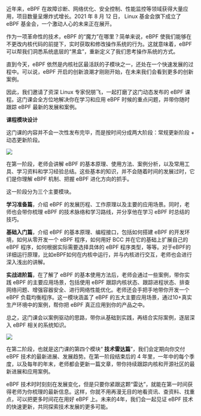 近年来，eBPF 在故障诊断、网络优化、安全控制、性能监控等领域获得大量应用，项目数量呈爆炸式增长。2021 年 8 月 12 日， Linux 基金会旗下成立了 eBPF 基金会，一个激动人心的未来正在展开。

作为一项革命性的技术，eBPF 的“魔力”在哪里？简单来说，eBPF 使我们能够在不更改内核代码的前提下，实时获取和修改操作系统的行为。这就意味着，eBPF 可以帮我们洞悉系统底层的“黑盒”，重新定义了我们思考操作系统的方式。

直到今天，eBPF 依然是内核社区最活跃的子模块之一，还处在一个快速发展的过程中。可以说，eBPF 开启的创新浪潮才刚刚开始，在未来我们会看到更多的创新案例。

因此，我们邀请了资深 Linux 专家倪朋飞，一起打磨了这门动态发布的 eBPF 课程。这门课会全方位地解决你在学习和应用 eBPF 时候的重点问题，并带你随时跟踪 eBPF 最新的发展和案例。

**课程模块设计**

这门课的内容并不会一次性发布完毕，而是按时间分成两大阶段：常规更新阶段 \+ 动态更新阶段。

![](https://static001.geekbang.org/resource/image/58/e0/586e62bd23a5209e8128d8bcac51a7e0.jpg)

在第一阶段，老师会讲解 eBPF 的基本原理、使用方法、案例分析，以及常用工具、学习资料和学习经验总结。这些基本的知识，并不会随着时间的发展过时，它们是你理解 eBPF 机制、把握 eBPF 进化方向的抓手。

这一阶段分为三个主要模块。

**学习准备篇**，介绍 eBPF 的发展历程、工作原理以及主要的应用场景。同时，老师也会带你梳理 eBPF 的技术脉络和学习路线，并分享他在学习 eBPF 时总结的技巧。

**基础入门篇**，介绍 eBPF 的基本原理、编程接口，包括如何搭建 eBPF 的开发环境，如何从零开发一个 eBPF 程序，如何用好 BCC 并在它的基础上扩展自己的 eBPF 程序，如何根据实际需要选择具体的 eBPF 程序类型，等等。对于eBPF的详细运行原理，比如eBPF如何在内核中运行，并与内核进行交互，老师也会进行深入浅出的讲解。

**实战进阶篇**，在了解了 eBPF 的基本使用方法后，老师会通过一些案例，带你实践 eBPF 的主要应用场景，包括使用 eBPF 跟踪内核状态、跟踪进程状态、排查网络问题、增强容器安全、进行网络性能优化。老师还会手把手地带你开发一个 eBPF 负载均衡程序。这一模块涵盖了 eBPF 的五大主要应用场景，通过10+真实生产环境中的案例，帮你把 eBPF 真正应用到你的产品之中。

总之，这门课会以案例驱动的思路，带你从基础到实践，再结合实际案例，逐层深入 eBPF 相关的系统知识。

![](https://static001.geekbang.org/resource/image/ac/36/ac23bfeae99c7d4e61c52085556a9736.jpg)

在第二阶段，也就是这门课的第四个模块“ **技术雷达篇**”，我们会定期向你交付 eBPF 技术的最新进展、发展趋势。在第一阶段结束后的 4 年里，一年中的每个季度，以及每年的年末，老师都会更新一篇文章，带你持续跟踪内核和开源社区的最新进展和应用案例。

eBPF 技术时时刻刻在发展变化，但是只要你紧跟这颗“雷达”，就能在第一时间获得老师为你梳理的最新信息。这样，你就不用再漫无目的地看资讯、查资料、找重点，可以把更多时间花在用好 eBPF 上。未来的4年，我们会一起见证 eBPF 技术的快速更新，共同探索技术发展的更多可能。